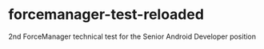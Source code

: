 # forcemanager-test-reloaded
2nd ForceManager technical test for the Senior Android Developer position
